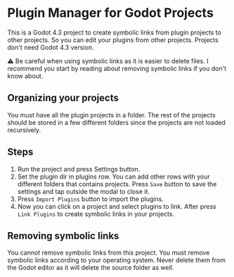 # Plugin Manager for Godot Projects

This is a Godot 4.3 project to create symbolic links from plugin projects to other projects. So you can edit your plugins from other projects. Projects don't need Godot 4.3 version.

⚠ Be careful when using symbolic links as it is easier to delete files. I recommend you start by reading about removing symbolic links if you don't know about.

## Organizing your projects

You must have all the plugin projects in a folder. The rest of the projects should be stored in a few different folders since the projects are not loaded recursively.

## Steps

1. Run the project and press Settings button.
2. Set the plugin dir in plugins row. You can add other rows with your different folders that contains projects. Press `Save` button to save the settings and tap outside the modal to close it.
3. Press `Import Plugins` button to import the plugins.
4. Now you can click on a project and select plugins to link. After press `Link Plugins` to create symbolic links in your projects.

## Removing symbolic links

You cannot remove symbolic links from this project. You must remove symbolic links according to your operating system. Never delete them from the Godot editor as it will delete the source folder as well.
